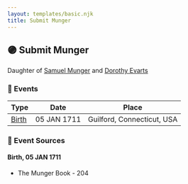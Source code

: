```yaml
---
layout: templates/basic.njk
title: Submit Munger
---
```

## 🟣 Submit Munger

Daughter of [Samuel Munger](/people/6/64239804) and [Dorothy Evarts](/people/5/59501816)

### 📆 Events

Type | Date | Place
------ | ------ | ------
[Birth](#event-33d0b9e6-5d1a-4069-ad22-3d0454c69a51) | 05 JAN 1711 | Guilford, Connecticut, USA

### 📰 Event Sources

#### <a id="event-33d0b9e6-5d1a-4069-ad22-3d0454c69a51"></a> Birth, 05 JAN 1711
* The Munger Book  - 204